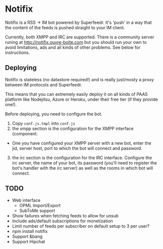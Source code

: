 # Notifix

Notifix is a RSS -> IM bot powered by Superfeedr. It's 'push' in a way that the content of the feeds is pushed straight to your IM client.

Currently, both XMPP and IRC are supported.
There is a community server runing at http://notifix.ouvre-boite.com but you should run your own to avoid limitations, ads and all kinds of other problems. See below for instructions.

## Deploying

Notifix is stateless (no datastore required!) and is really just/mosty a proxy between IM protocols and Superfeedr.

This means that you can extremely easily deploy it on all kinds of PAAS platform like Nodejitsu, Azure or Heroku, under their free tier (if they provide one!).

Before deploying, you need to configure the bot.

1. Copy `conf.js.tmpl` into `conf.js`
2. the xmpp section is the configuration for the XMPP interface (component.
  * One you have configured your XMPP server with a new bot, enter the jid, server host, port to which the bot will connect and password.
3. the irc section is the configuration for the IRC interface. Configure the irc server, the name of your bot, its password (you'll need to register the bot's handler with the irc server) as well as the rooms in which bot will connect.

## TODO

* Web interface
  * OPML Import/Export
  * SubToMe support
* Show failures when fetching feeds to allow for unsub
* Include ads/default subscriptions for monetization
* Limit number of feeds per subscriber on default setup to 3 per user?
* npm install notifix
* Support &bang
* Support Hipchat

